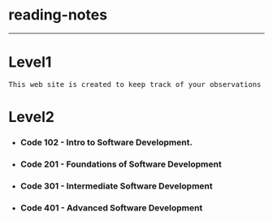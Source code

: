 # reading-notes
-------------------------------
# Level1
 <pre>This web site is created to keep track of your observations and questions from the reading assignments throughout your course.</pre>
 
# Level2

 - ### Code 102 - Intro to Software Development.
 - ### Code 201 - Foundations of Software Development
- ### Code 301 - Intermediate Software Development
- ### Code 401 - Advanced Software Development